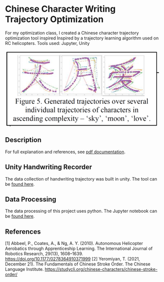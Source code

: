 # Chinese Character Writing Trajectory Optimization
For my optimization class, I created a Chinese character trajectory optimization tool inspired Inspired by a trajectory learning algorithm used on RC helicopters. Tools used: Jupyter, Unity

![Screenshot of Results](https://github.com/JamesG4321/Chinese-Character-Writing-Trajectory-Optimization/blob/main/ReadMeImages/CharacterTrajectories.PNG)

## Description

For full explanation and references, see [pdf documentation](https://github.com/JamesG4321/Chinese-Character-Writing-Trajectory-Optimization/blob/main/Chinese%20Character%20Writing%20Trajectory%20Optimization%20James%20Guo.pdf).

## Unity Handwriting Recorder

The data collection of handwriting trajectory was built in unity. The tool can be [found here](https://github.com/JamesG4321/Chinese-Character-Writing-Trajectory-Optimization/tree/main/WritngRecorder).

## Data Processing

The data processing of this project uses python. The Jupyter notebook can be [found here](https://github.com/JamesG4321/Chinese-Character-Writing-Trajectory-Optimization/blob/main/EE_546_handwriting_project_James_Guo.ipynb).

## References

[1] Abbeel, P., Coates, A., & Ng, A. Y. (2010). Autonomous Helicopter Aerobatics through Apprenticeship Learning. The International Journal of Robotics Research, 29(13), 1608–1639. https://doi.org/10.1177/0278364910371999
[2] Yeromiyan, T. (2021, December 21). The Fundamentals of Chinese Stroke Order. The Chinese Language Institute. https://studycli.org/chinese-characters/chinese-stroke-order/
